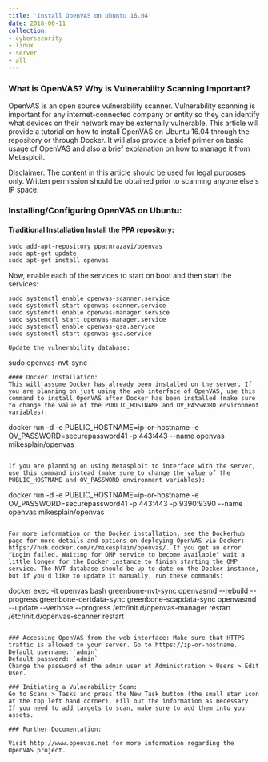 ```yaml
---
title: 'Install OpenVAS on Ubuntu 16.04' 
date: 2018-06-11 
collection: 
- cybersecurity 
- linux 
- server 
- all
--- 
```


### What is OpenVAS? Why is Vulnerability Scanning Important? 
OpenVAS is an open source vulnerability scanner. Vulnerability scanning is important for any internet-connected company or entity so they can identify what devices on their network may be externally vulnerable. This article will provide a tutorial on how to install OpenVAS on Ubuntu 16.04 through the repository or through Docker. It will also provide a brief primer on basic usage of OpenVAS and also a brief explanation on how to manage it from Metasploit. 

Disclaimer: The content in this article should be used for legal purposes only. Written permission should be obtained prior to scanning anyone else's IP space.   

### Installing/Configuring OpenVAS on Ubuntu: 

#### Traditional Installation Install the PPA repository: 
```
sudo add-apt-repository ppa:mrazavi/openvas 
sudo apt-get update 
sudo apt-get install openvas
```
Now, enable each of the services to start on boot and then start the services: 
```
sudo systemctl enable openvas-scanner.service
sudo systemctl start openvas-scanner.service 
sudo systemctl enable openvas-manager.service 
sudo systemctl start openvas-manager.service 
sudo systemctl enable openvas-gsa.service
sudo systemctl start openvas-gsa.service 

Update the vulnerability database: 
```
sudo openvas-nvt-sync 
```
#### Docker Installation: 
This will assume Docker has already been installed on the server. If you are planning on just using the web interface of OpenVAS, use this command to install OpenVAS after Docker has been installed (make sure to change the value of the PUBLIC_HOSTNAME and OV_PASSWORD environment variables): 
```
docker run -d -e PUBLIC_HOSTNAME=ip-or-hostname -e OV_PASSWORD=securepassword41 -p 443:443 --name openvas mikesplain/openvas
```

If you are planning on using Metasploit to interface with the server, use this command instead (make sure to change the value of the PUBLIC_HOSTNAME and OV_PASSWORD environment variables): 
```
docker run -d -e PUBLIC_HOSTNAME=ip-or-hostname -e OV_PASSWORD=securepassword41 -p 443:443 -p 9390:9390 --name openvas mikesplain/openvas 
```

For more information on the Docker installation, see the Dockerhub page for more details and options on deploying OpenVAS via Docker: https://hub.docker.com/r/mikesplain/openvas/. If you get an error "Login failed. Waiting for OMP service to become available" wait a little longer for the Docker instance to finish starting the OMP service. The NVT database should be up-to-date on the Docker instance, but if you'd like to update it manually, run these commands: 
```
docker exec -it openvas bash 
greenbone-nvt-sync openvasmd --rebuild --progress
greenbone-certdata-sync 
greenbone-scapdata-sync 
openvasmd --update --verbose --progress 
/etc/init.d/openvas-manager restart 
/etc/init.d/openvas-scanner restart
```

### Accessing OpenVAS from the web interface: Make sure that HTTPS traffic is allowed to your server. Go to https://ip-or-hostname. 
Default username: `admin` 
Default password: `admin` 
Change the password of the admin user at Administration > Users > Edit User.   

### Initiating a Vulnerability Scan: 
Go to Scans > Tasks and press the New Task button (the small star icon at the top left hand corner). Fill out the information as necessary. If you need to add targets to scan, make sure to add them into your assets.   

### Further Documentation: 

Visit http://www.openvas.net for more information regarding the OpenVAS project.

